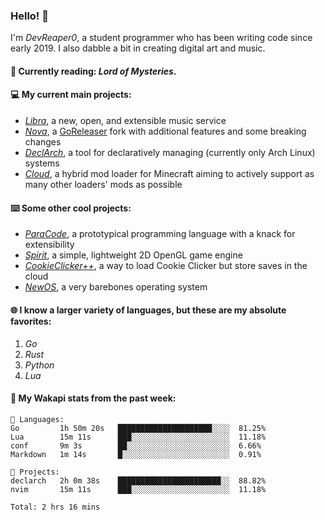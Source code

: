 ### Hello! 👋

I'm _DevReaper0_, a student programmer who has been writing code since early 2019. I also dabble a bit in creating digital art and music.

#### 📖 Currently reading: *Lord of Mysteries*.

#### 💻 My current main projects:

-   _[Libra](https://github.com/LibraMusic)_, a new, open, and extensible music service
-   _[Nova](https://github.com/LibraMusic/Nova)_, a [GoReleaser](https://github.com/goreleaser/goreleaser) fork with additional features and some breaking changes
-   _[DeclArch](https://github.com/DevReaper0/declarch)_, a tool for declaratively managing (currently only Arch Linux) systems
-   _[Cloud](https://github.com/CloudLoaderMC/CloudLoader)_, a hybrid mod loader for Minecraft aiming to actively support as many other loaders' mods as possible

#### ⌨️ Some other cool projects:

-   _[ParaCode](https://github.com/ParaCodeLang/ParaCode)_, a prototypical programming language with a knack for extensibility
-   _[Spirit](https://gitlab.com/DevReaper0/SpiritEngine)_, a simple, lightweight 2D OpenGL game engine
-   _[CookieClicker++](https://github.com/DevReaper0/CookieClickerPlusPlus)_, a way to load Cookie Clicker but store saves in the cloud
-   _[NewOS](https://github.com/DevReaper0/NewOS)_, a very barebones operating system

#### 🌐 I know a larger variety of languages, but these are my absolute favorites:

1. _Go_
2. _Rust_
3. _Python_
4. _Lua_

#### 📡 My Wakapi stats from the past week:

```text
💾 Languages:
Go         1h 50m 20s   █████████████████████░░░░  81.25%
Lua        15m 11s      ███░░░░░░░░░░░░░░░░░░░░░░  11.18%
conf       9m 3s        ██░░░░░░░░░░░░░░░░░░░░░░░  6.66%
Markdown   1m 14s       █░░░░░░░░░░░░░░░░░░░░░░░░  0.91%

💼 Projects:
declarch   2h 0m 38s    ███████████████████████░░  88.82%
nvim       15m 11s      ███░░░░░░░░░░░░░░░░░░░░░░  11.18%

Total: 2 hrs 16 mins
```
